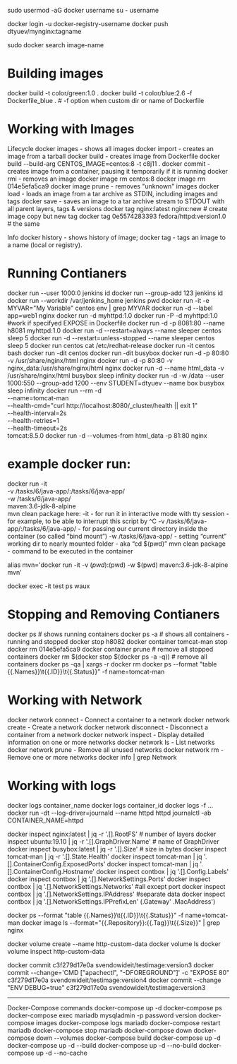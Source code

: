 
sudo usermod -aG docker username
su - username

docker login -u docker-registry-username
docker push dtyuev/mynginx:tagname

sudo docker search image-name

# Building images
docker build -t color/green:1.0 .
docker build -t color/blue:2.6 -f Dockerfile_blue .   # -f option when custom dir or name of Dockerfile

# Working with Images
Lifecycle
docker images   - shows all images
docker import   - creates an image from a tarball
docker build    - creates image from Dockerfile
docker build --build-arg CENTOS_IMAGE=centos:8 -t c8j11 .
docker commit   - creates image from a container, pausing it temporarily if it is running
docker rmi      - removes an image
docker image rm centos:8
docker image rm 014e5efa5ca9
docker image prune   - removes "unknown" images
docker load     - loads an image from a tar archive as STDIN, including images and tags
docker save     - saves an image to a tar archive stream to STDOUT with all parent layers, tags & versions
docker tag nginx:latest nginx:new                 # create image copy but new tag
docker tag 0e5574283393 fedora/httpd:version1.0   # the same
           
Info
docker history - shows history of image;
docker tag - tags an image to a name (local or registry).

# Running Contianers
docker run --user 1000:0 jenkins id
docker run --group-add 123 jenkins id
docker run --workdir /var/jenkins_home jenkins pwd
docker run -it -e MYVAR="My Variable" centos env | grep MYVAR
docker run -d --label app=web1 nginx
docker run -d myhttpd:1.0
docker run -P -d myhttpd:1.0    #work if specifyed EXPOSE in Dockerfile
docker run -d -p 8081:80 --name h8081 myhttpd:1.0
docker run -d --restart=always --name sleeper centos sleep 5
docker run -d --restart=unless-stopped --name sleeper centos sleep 5
docker run centos cat /etc/redhat-release
docker run -it centos bash
docker run -dit centos
docker run -dit busybox
docker run -d -p 80:80 -v /usr/share/nginx/html nginx
docker run -d -p 80:80 -v nginx_data:/usr/share/nginx/html nginx
docker run -d --name html_data -v /usr/share/nginx/html busybox sleep infinity
docker run -d -w /data --user 1000:550 --group-add 1200 --env STUDENT=dtyuev --name box busybox sleep infinity
docker run --rm -d \
    --name=tomcat-man \
    --health-cmd="curl http://localhost:8080/_cluster/health || exit 1" \
    --health-interval=2s \
    --health-retries=1 \
    --health-timeout=2s \
    tomcat:8.5.0
docker run -d --volumes-from html_data -p 81:80 nginx

# example docker run:
docker run -it \
    -v /tasks/6/java-app/:/tasks/6/java-app/ \
    -w /tasks/6/java-app/ \
    maven:3.6-jdk-8-alpine \
    mvn clean package
here:
-it - for run it in interactive mode with tty session - for example, to be able to interrupt this script by ^C
-v /tasks/6/java-app/:/tasks/6/java-app/ - for passing our current directory inside the container (so called “bind mount”)
-w /tasks/6/java-app/ - setting “current” working dir to nearly mounted folder - aka “cd $(pwd)”
mvn clean package - command to be executed in the container

alias mvn='docker run -it -v $(pwd):$(pwd) -w $(pwd) maven:3.6-jdk-8-alpine mvn'   

docker exec -it test ps waux

# Stopping and Removing Contianers
docker ps     # shows running containers
docker ps -a  # shows all containers - running and stopped
docker stop h8082
docker container tomcat-man stop
docker rm 014e5efa5ca9
docker container prune       # remove all stopped containers
docker rm $(docker stop $(docker ps -a -q))   # remove all containers
docker ps -qa | xargs -r docker rm
docker ps --format "table {{.Names}}\t{{.ID}}\t{{.Status}}" -f name=tomcat-man

# Working with Network
docker network connect - Connect a container to a network
docker network create - Create a network
docker network disconnect - Disconnect a container from a network
docker network inspect - Display detailed information on one or more networks
docker network ls - List networks
docker network prune - Remove all unused networks
docker network rm - Remove one or more networks
docker info | grep Network

# Working with logs
docker logs container_name 
docker logs container_id
docker logs -f …
docker run -dt --log-driver=journald --name httpd httpd
journalctl -ab CONTAINER_NAME=httpd

docker inspect nginx:latest | jq -r '.[].RootFS'               # number of layers
docker inspect ubuntu:19.10 | jq -r '.[].GraphDriver.Name'     # name of GraphDriver
docker inspect busybox:latest | jq -r '.[].Size'               # size in bytes
docker inspect tomcat-man | jq -r '.[].State.Health'
docker inspect tomcat-man | jq '.[].ContainerConfig.ExposedPorts'
docker inspect tomcat-man | jq '.[].ContainerConfig.Hostname'
docker inspect contbox | jq '.[].Config.Labels'
docker inspect contbox | jq '.[].NetworkSettings.Ports'
docker inspect contbox | jq '.[].NetworkSettings.Networks'  #all except port
docker inspect contbox | jq '.[].NetworkSettings.IPAddress'  #separate data
docker inspect contbox | jq '.[].NetworkSettings.IPPrefixLen' (.Gateway' .MacAddress')

docker ps --format "table {{.Names}}\t{{.ID}}\t{{.Status}}" -f name=tomcat-man
docker image ls --format="{{.Repository}}:{{.Tag}}\t{{.Size}}" | grep nginx


docker volume create --name http-custom-data
docker volume ls
docker volume inspect http-custom-data

docker commit c3f279d17e0a  svendowideit/testimage:version3
docker commit --change='CMD ["apachectl", "-DFOREGROUND"]' -c "EXPOSE 80" c3f279d17e0a  svendowideit/testimage:version4
docker commit --change "ENV DEBUG=true" c3f279d17e0a  svendowideit/testimage:version3

--------
Docker-Compose commands
docker-compose up -d 
docker-compose ps 
docker-compose exec mariadb mysqladmin -p password version 
docker-compose images 
docker-compose logs mariadb 
docker-compose restart mariadb 
docker-compose stop mariadb 
docker-compose down docker-compose down --volumes 
docker-compose build docker-compose up -d 
docker-compose up -d --build 
docker-compose up -d --no-build 
docker-compose up -d --no-cache 

